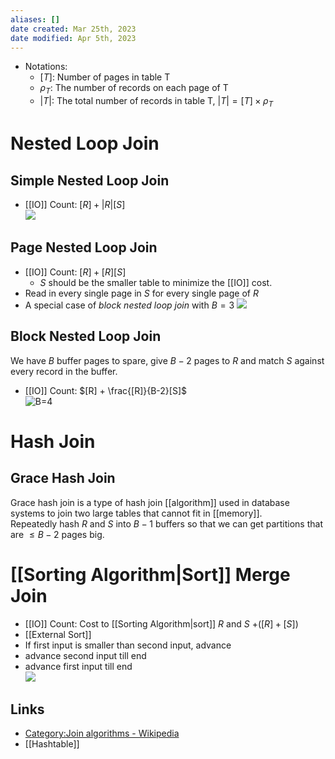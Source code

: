 ```yaml
---
aliases: []
date created: Mar 25th, 2023
date modified: Apr 5th, 2023
---
```


- Notations:
	- $[T]$: Number of pages in table T
	- $\rho_T$: The number of records on each page of T
	- $|T|$: The total number of records in table T, $|T| = [T] \times \rho_T$

# Nested Loop Join

## Simple Nested Loop Join
- [[IO]] Count: $[R] + |R|[S]$  
![](https://img.ynchen.me/2023/03/c77e2b1649c4f28e8313e0fa2c437d92.gif)

## Page Nested Loop Join
- [[IO]] Count: $[R] + [R][S]$
	- $S$ should be the smaller table to minimize the [[IO]] cost.
- Read in every single page in $S$ for every single page of $R$  
- A special case of *block nested loop join* with $B = 3$
![](https://img.ynchen.me/2023/03/48c72e2d32f3b9e0a280149d29c198b3.gif)

## Block Nested Loop Join
We have $B$ buffer pages to spare, give $B-2$ pages to $R$ and match $S$ against every record in the buffer.
- [[IO]] Count: $[R] + \frac{[R]}{B-2}[S]$  
![B=4](https://img.ynchen.me/2023/03/075f638f1fe558ca40d928612b34dcbc.gif)

# Hash Join

## Grace Hash Join
Grace hash join is a type of hash join [[algorithm]] used in database systems to join two large tables that cannot fit in [[memory]].  
Repeatedly hash $R$ and $S$ into $B-1$ buffers so that we can get partitions that are $\leq B - 2$ pages big.

# [[Sorting Algorithm|Sort]] Merge Join
- [[IO]] Count: Cost to [[Sorting Algorithm|sort]] $R$ and $S$ $+ ([R] + [S])$
- [[External Sort]]
- If first input is smaller than second input, advance
- advance second input till end
- advance first input till end  
![](https://img.ynchen.me/2023/03/9385d58b46c5d0e4d16bd388577255a8.gif)

## Links
- [Category:Join algorithms - Wikipedia](https://en.wikipedia.org/wiki/Category:Join_algorithms)
- [[Hashtable]]
